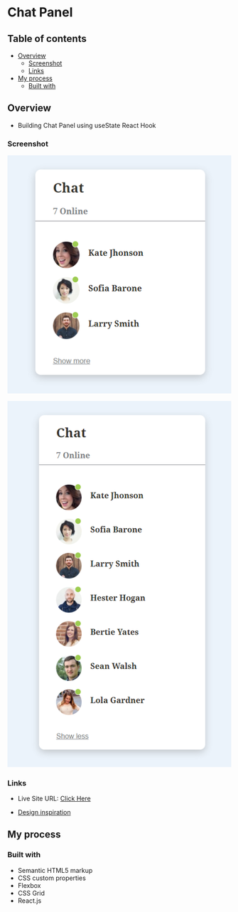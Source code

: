 # Chat Panel

## Table of contents

- [Overview](#overview)
  - [Screenshot](#screenshot)
  - [Links](#links)
- [My process](#my-process)
  - [Built with](#built-with)

## Overview

- Building Chat Panel using useState React Hook

### Screenshot

![](./src/img/Capture1.PNG)

![](./src/img/Capture2.PNG)

### Links

- Live Site URL: [Click Here](https://chat-panel.netlify.app/)

- [Design inspiration](https://www.uidesigndaily.com/posts/figma-chat-panel-message-messaging-list-app-mobile-day-931)

## My process

### Built with

- Semantic HTML5 markup
- CSS custom properties
- Flexbox
- CSS Grid
- React.js
